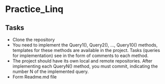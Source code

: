 # Practice_Linq

## Tasks

- Clone the repository
- You need to implement the Query1(), Query2(), ..., Query10() methods, templates for these methods are available in the project. Tasks (queries for implementation) see in the form of comments to each method.
- The project should have its own local and remote repositories. After implementing each QueryN() method, you must commit, indicating the number N of the implemented query.
- Form Readme.md file
